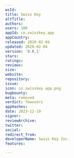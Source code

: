 ```yaml
---
wsId: 
title: Swiss Key
altTitle: 
authors: 
users: 100
appId: co.swisskey.app
appCountry: 
released: 2020-02-04
updated: 2020-02-04
version: '0.0.1'
stars: 
ratings: 
reviews: 
size: 
website: 
repository: 
issue: 
icon: co.swisskey.app.png
bugbounty: 
meta: removed
verdict: fewusers
appHashes: 
date: 2023-12-19
signer: 
reviewArchive: 
twitter: 
social: 
redirect_from: 
developerName: Swiss Key Inc.
features: 

---
```


